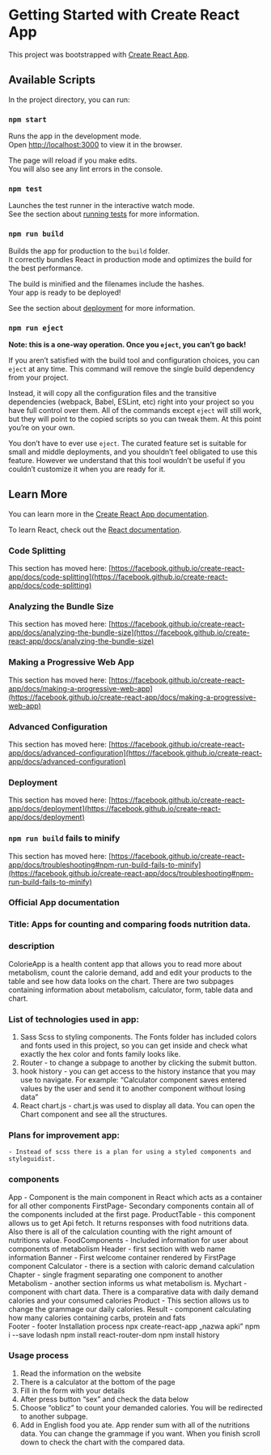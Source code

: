 # Getting Started with Create React App

This project was bootstrapped with [Create React App](https://github.com/facebook/create-react-app).

## Available Scripts

In the project directory, you can run:

### `npm start`

Runs the app in the development mode.\
Open [http://localhost:3000](http://localhost:3000) to view it in the browser.

The page will reload if you make edits.\
You will also see any lint errors in the console.

### `npm test`

Launches the test runner in the interactive watch mode.\
See the section about [running tests](https://facebook.github.io/create-react-app/docs/running-tests) for more information.

### `npm run build`

Builds the app for production to the `build` folder.\
It correctly bundles React in production mode and optimizes the build for the best performance.

The build is minified and the filenames include the hashes.\
Your app is ready to be deployed!

See the section about [deployment](https://facebook.github.io/create-react-app/docs/deployment) for more information.

### `npm run eject`

**Note: this is a one-way operation. Once you `eject`, you can’t go back!**

If you aren’t satisfied with the build tool and configuration choices, you can `eject` at any time. This command will remove the single build dependency from your project.

Instead, it will copy all the configuration files and the transitive dependencies (webpack, Babel, ESLint, etc) right into your project so you have full control over them. All of the commands except `eject` will still work, but they will point to the copied scripts so you can tweak them. At this point you’re on your own.

You don’t have to ever use `eject`. The curated feature set is suitable for small and middle deployments, and you shouldn’t feel obligated to use this feature. However we understand that this tool wouldn’t be useful if you couldn’t customize it when you are ready for it.

## Learn More

You can learn more in the [Create React App documentation](https://facebook.github.io/create-react-app/docs/getting-started).

To learn React, check out the [React documentation](https://reactjs.org/).

### Code Splitting

This section has moved here: [https://facebook.github.io/create-react-app/docs/code-splitting](https://facebook.github.io/create-react-app/docs/code-splitting)

### Analyzing the Bundle Size

This section has moved here: [https://facebook.github.io/create-react-app/docs/analyzing-the-bundle-size](https://facebook.github.io/create-react-app/docs/analyzing-the-bundle-size)

### Making a Progressive Web App

This section has moved here: [https://facebook.github.io/create-react-app/docs/making-a-progressive-web-app](https://facebook.github.io/create-react-app/docs/making-a-progressive-web-app)

### Advanced Configuration

This section has moved here: [https://facebook.github.io/create-react-app/docs/advanced-configuration](https://facebook.github.io/create-react-app/docs/advanced-configuration)

### Deployment

This section has moved here: [https://facebook.github.io/create-react-app/docs/deployment](https://facebook.github.io/create-react-app/docs/deployment)

### `npm run build` fails to minify

This section has moved here: [https://facebook.github.io/create-react-app/docs/troubleshooting#npm-run-build-fails-to-minify](https://facebook.github.io/create-react-app/docs/troubleshooting#npm-run-build-fails-to-minify)

### Official App documentation

### Title: Apps for counting and comparing foods nutrition data.


### description

ColorieApp is a health content app that allows you to read more about metabolism, count the calorie demand, add and edit your products to the table and see how data looks on the chart. There are two subpages containing information about metabolism, calculator, form, table data and chart. 


### List of technologies used in app:
1. Sass Scss to styling components. The Fonts folder has included colors and fonts used in this project, so you can get inside and check what exactly the hex color and fonts family looks like.
2. Router - to change a subpage to another by clicking the submit button.
3. hook history - you can get access  to the history instance that you may use to navigate. For example: “Calculator component saves entered values by the user and send it to another component without losing data”
4. React chart.js - chart.js was used to display all data. You can open the Chart component and see all the structures. 


### Plans for improvement app:
    - Instead of scss there is a plan for using a styled components and styleguidist.
	    
     


### components
App - Component is the main component in React which acts as a container for all other components
FirstPage- Secondary components contain all of the components included at the first page.
ProductTable - this component allows us to get Api fetch. It returns responses with food nutritions data. Also there is all of the calculation counting with the right amount of nutritions value.
FoodComponents - Included information for user about components of metabolism
Header - first section with web name information
Banner - First welcome container rendered by FirstPage component
Calculator - there is a section with caloric demand calculation 
Chapter - single fragment separating one component to another
Metabolism - another section informs us what metabolism is.
Mychart - component with chart data. There is a comparative data with daily demand calories and your consumed calories
Product - This section allows us to change the grammage our daily calories.
Result - component calculating how many calories containing carbs, protein and fats  
Footer - footer
Installation process
npx create-react-app „nazwa apki”
npm i --save lodash
npm install react-router-dom
npm install history

### Usage process 
1. Read the information on the website
2. There is a calculator at the bottom of the page
3. Fill in the form with your details
4. After press button “sex” and check the data below
5. Choose “oblicz” to count your demanded calories. You will be redirected to another
    subpage.  
6. Add in English food you ate. App render sum with all of the nutritions data. You
    can change the grammage if you want. When you finish scroll down to
    check the chart with the compared data.

